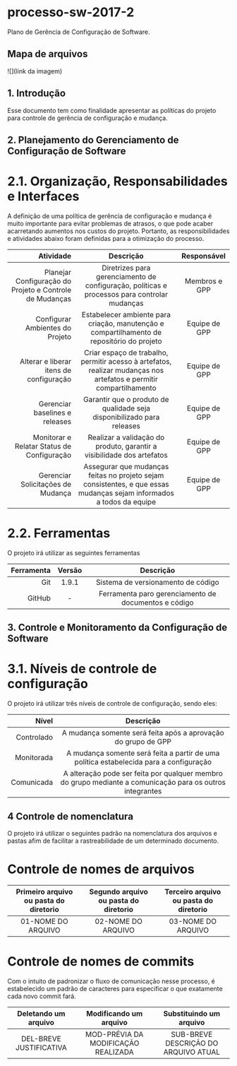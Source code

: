 # processo-sw-2017-2
Plano de Gerência de Configuração de Software. 

## Mapa de arquivos
![](link da imagem)  

## 1. Introdução
Esse documento tem como finalidade apresentar as políticas do projeto para controle de gerência de configuração e mudança.

## 2. Planejamento do Gerenciamento de Configuração de Software 

# 2.1. Organização, Responsabilidades e Interfaces
A definição de uma política de gerência de configuração e mudança é muito importante para evitar problemas de atrasos, o que pode acaber acarretando aumentos nos custos do projeto. Portanto, as responsibilidades e atividades abaixo foram definidas para a otimização do processo.

Atividade      | Descrição | Responsável |
--------: | :---: | :---: |
Planejar Configuração do Projeto e Controle de Mudanças | Diretrizes para gerenciamento de configuração, políticas e processos para controlar mudanças | Membros e GPP | 
Configurar Ambientes do Projeto  | Estabelecer ambiente para criação, manutenção e compartilhamento de repositório do projeto | Equipe de GPP | 
Alterar e liberar itens de configuração | Criar espaço de trabalho, permitir acesso à artefatos, realizar mudanças nos artefatos e permitir compartilhamento | Equipe de GPP |
Gerenciar baselines e releases | Garantir que o produto de qualidade seja disponibilizado para releases | Equipe de GPP |
Monitorar e Relatar Status de Configuração | Realizar a validação do produto, garantir a visibilidade dos artefatos	 | Equipe de GPP |
Gerenciar Solicitações de Mudança | Assegurar que mudanças feitas no projeto sejam consistentes, e que essas mudanças sejam informados a todos da equipe | Equipe de GPP |


# 2.2. Ferramentas
O projeto irá utilizar as seguintes ferramentas

Ferramenta      | Versão | Descrição |
--------: | :---: | :---: |
Git | 1.9.1 | Sistema de versionamento de código | 
GitHub | - | Ferramenta paro gerenciamento de documentos e código | 

## 3. Controle e Monitoramento da Configuração de Software
# 3.1. Níveis de controle de configuração

O projeto irá utilizar três níveis de controle de configuração, sendo eles:

Nível      | Descrição |
--------: | :---: |
Controlado | A mudança somente será feita após a aprovação do grupo de GPP | 
Monitorada | A mudança somente será feita a partir de uma política estabelecida para a configuração | 
Comunicada | A alteração pode ser feita por qualquer membro do grupo mediante a comunicação para os outros integrantes | 



## 4 Controle de nomenclatura
O projeto irá utilizar o seguintes padrão na nomenclatura dos arquivos e pastas afim de facilitar a rastreabilidade de um determinado documento.
# Controle de nomes de arquivos

Primeiro arquivo ou pasta do diretorio | Segundo arquivo ou pasta do diretorio | Terceiro arquivo ou pasta do diretorio |
:---: | :---: | :---: | 
01-NOME DO ARQUIVO | 02-NOME DO ARQUIVO |  03-NOME DO ARQUIVO |

# Controle de nomes de commits
Com o intuito de padronizar o fluxo de comunicação nesse processo, é estabelecido um padrão de caracteres para especificar o que exatamente cada novo commit fará.

Deletando um arquivo | Modificando um arquivo | Substituindo um arquivo |
:---: | :---: | :---: | 
DEL-BREVE JUSTIFICATIVA | MOD-PRÉVIA DA MODIFICAÇÃO REALIZADA |  SUB-BREVE DESCRIÇÃO DO ARQUIVO ATUAL |
